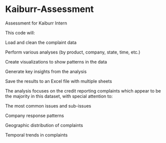 # Kaiburr-Assessment
Assessment for Kaiburr Intern

This code will:

Load and clean the complaint data

Perform various analyses (by product, company, state, time, etc.)

Create visualizations to show patterns in the data

Generate key insights from the analysis

Save the results to an Excel file with multiple sheets

The analysis focuses on the credit reporting complaints which appear to be the majority in this dataset, with special attention to:

The most common issues and sub-issues

Company response patterns

Geographic distribution of complaints

Temporal trends in complaints
